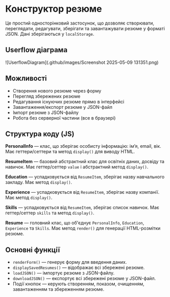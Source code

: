 # Конструктор резюме

Це простий односторінковий застосунок, що дозволяє створювати, переглядати, редагувати, зберігати та завантажувати резюме у форматі JSON. Дані зберігаються у `localStorage`.

## Userflow діаграма
![UserflowDiagram](.github/images/Screenshot 2025-05-09 131351.png)

## Можливості
- Створення нового резюме через форму
- Перегляд збережених резюме
- Редагування існуючих резюме прямо в інтерфейсі
- Завантаження/експорт резюме у JSON-файл
- Імпорт резюме з JSON-файлу
- Робота без серверної частини (все в браузері)

## Структура коду (JS)

**PersonalInfo** — клас, що зберігає особисту інформацію: ім’я, email, вік. Має геттери/сеттери та метод `display()` для виводу HTML.

**ResumeItem** — базовий абстрактний клас для освітніх даних, досвіду та навичок. Має геттер/сеттер `value` і абстрактний метод `display()`.

**Education** — успадковується від `ResumeItem`, зберігає назву навчального закладу. Має метод `display()`.

**Experience** — успадковується від `ResumeItem`, зберігає назву компанії. Має метод `display()`.

**Skills** — успадковується від `ResumeItem`, зберігає список навичок. Має геттер/сеттер `skills` та метод `display()`.

**Resume** — головний клас, що об'єднує `PersonalInfo`, `Education`, `Experience` та `Skills`. Має метод `render()` для генерації HTML-розмітки резюме.

## Основні функції

- `renderForm()` — генерує форму для введення даних.
- `displaySavedResumes()` — відображає всі збережені резюме.
- `loadJSON()` — імпортує резюме з JSON-файлу.
- `downloadJSON()` — експортує всі збережені резюме у JSON-файл.
- Події кнопок — керують створенням, показом, очищенням, завантаженням та збереженням резюме.
